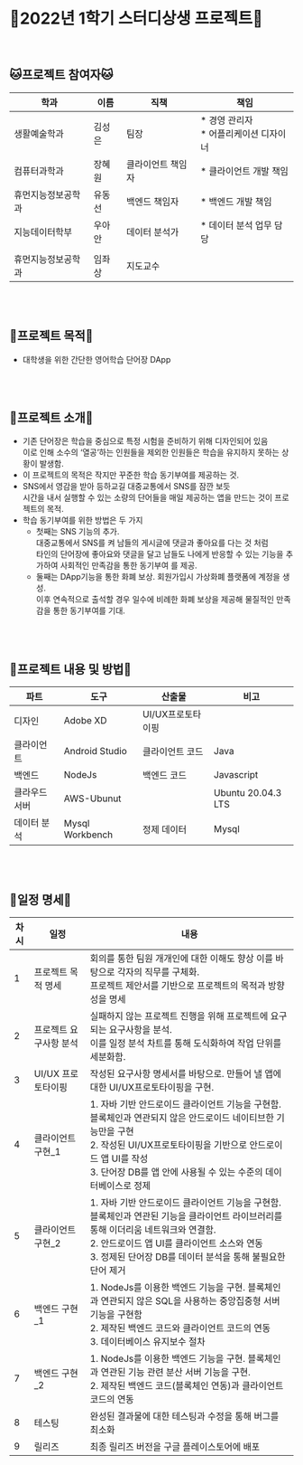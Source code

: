 # 💎2022년 1학기 스터디상생 프로젝트💎
<br>

## 🐱프로젝트 참여자🐱

|학과|이름|직책|책임|
|---|---|---|---|
|생활예술학과|김성은|팀장|* 경영 관리자<br>* 어플리케이션 디자이너|
|컴퓨터과학과|장혜원|클라이언트 책임자|* 클라이언트 개발 책임|
|휴먼지능정보공학과|유동선|백엔드 책임자|* 백엔드 개발 책임|
|지능데이터학부|우아안|데이터 분석가|* 데이터 분석 업무 담당|
||||
|휴먼지능정보공학과|임좌상|지도교수||
<br>
<br>

## 🔸프로젝트 목적🔸
* 대학생을 위한 간단한 영어학습 단어장 DApp
<br>
<br>

## 🔸프로젝트 소개🔸
* 기존 단어장은 학습을 중심으로 특정 시험을 준비하기 위해 디자인되어 있음<br>
이로 인해 소수의 ‘열공’하는 인원들을 제외한 인원들은 학습을 유지하지 못하는 상황이 발생함. 
* 이 프로젝트의 목적은 작지만 꾸준한 학습 동기부여를 제공하는 것. 
* SNS에서 영감을 받아 등하교길 대중교통에서 SNS를 잠깐 보듯 <br>
시간을 내서 실행할 수 있는 소량의 단어들을 매일 제공하는 앱을 만드는 것이 프로젝트의 목적. 
* 학습 동기부여를 위한 방법은 두 가지
  * 첫째는 SNS 기능의 추가. <br>대중교통에서 SNS를 켜 남들의 게시글에 댓글과 좋아요를 다는 것 처럼<br> 타인의 단어장에 좋아요와 댓글을 
달고 남들도 나에게 반응할 수 있는 기능을 추가하여 사회적인 만족감을 통한 동기부여
를 제공. 
  * 둘째는 DApp기능을 통한 화폐 보상. 회원가입시 가상화폐 플랫폼에 계정을 생성. <br>이후 연속적으로 출석할 경우 일수에 비례한 화폐 보상을 제공해 물질적인 만족감을 통한 동기부여를 기대.
<br>
<br>

## 🔸프로젝트 내용 및 방법🔸
|파트|도구|산출물|비고|
|---|---|-----|---|
|디자인|Adobe XD|UI/UX프로토타이핑|
|클라이언트|Android Studio|클라이언트 코드|Java|
|백엔드|NodeJs|백엔드 코드|Javascript|
|클라우드 서버|AWS-Ubunut||Ubuntu 20.04.3 LTS|
|데이터 분석|Mysql Workbench|정제 데이터|Mysql|

<br>
<br>

## 🔸일정 명세🔸
|차시|일정|내용|
|---|---|---|
|1|프로젝트 목적 명세|회의를 통한 팀원 개개인에 대한 이해도 향상 이를 바탕으로 각자의 직무를 구체화.<br> 프로젝트 제안서를 기반으로 프로젝트의 목적과 방향성을 명세|
|2|프로젝트 요구사항 분석|실패하지 않는 프로젝트 진행을 위해 프로젝트에 요구되는 요구사항을 분석.<br> 이를 일정 분석 차트를 통해 도식화하여 작업 단위를 세분화함.|
|3|UI/UX 프로토타이핑|작성된 요구사항 명세서를 바탕으로. 만들어 낼 앱에 대한 UI/UX프로토타이핑을 구현.|
|4|클라이언트 구현_1|1. 자바 기반 안드로이드 클라이언트 기능을 구현함. 블록체인과 연관되지 않은 안드로이드 네이티브한 기능만을 구현<br>2. 작성된 UI/UX프로토타이핑을 기반으로 안드로이드 앱 UI를 작성<br>3. 단어장 DB를 앱 안에 사용될 수 있는 수준의 데이터베이스로 정제|
|5|클라이언트 구현_2|1. 자바 기반 안드로이드 클라이언트 기능을 구현함. 블록체인과 연관된 기능을 클라이언트 라이브러리를 통해 이더리움 네트워크와 연결함.<br>2. 안드로이드 앱 UI를 클라이언트 소스와 연동<br>3. 정제된 단어장 DB를 데이터 분석을 통해 불필요한 단어 제거|
|6|백엔드 구현_1|1. NodeJs를 이용한 백엔드 기능을 구현. 블록체인과 연관되지 않은 SQL을 사용하는 중앙집중형 서버 기능을 구현함<br>2. 제작된 백엔드 코드와 클라이언트 코드의 연동<br>3. 데이터베이스 유지보수 절차|
|7|백엔드 구현_2|1. NodeJs를 이용한 백엔드 기능을 구현. 블록체인과 연관된 기능 관련 분산 서버 기능을 구현.<br>2. 제작된 백엔드 코드(블록체인 연동)과 클라이언트 코드의 연동|
|8|테스팅|완성된 결과물에 대한 테스팅과 수정을 통해 버그를 최소화|
|9|릴리즈|최종 릴리즈 버전을 구글 플레이스토어에 배포|
